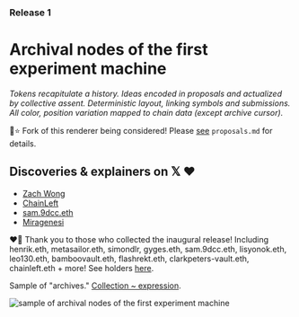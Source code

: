 ### Release 1
# Archival nodes of the first experiment machine

*Tokens recapitulate a history. Ideas encoded in proposals and actualized by collective assent. Deterministic layout, linking symbols and submissions. All color, position variation mapped to chain data (except archive cursor).*

🚧⭐️ Fork of this renderer being considered! Please [see](proposals.md) `proposals.md` for details.

## Discoveries & explainers on 𝕏 ❤️

* [Zach Wong](https://twitter.com/mud2monarch/status/1741511261865889995)
* [ChainLeft](https://twitter.com/ChainLeftist/status/1742485285328257410)
* [sam.9dcc.eth](https://twitter.com/SAMsGMs/status/1743930525998371097)
* [Miragenesi](https://twitter.com/miragenesi/status/1745910828635717802)

❤️🍻 Thank you to those who collected the inaugural release! Including henrik.eth, metasailor.eth, simondlr, gyges.eth, sam.9dcc.eth, lisyonok.eth, leo130.eth, bamboovault.eth, flashrekt.eth, clarkpeters-vault.eth, chainleft.eth + more! See holders [here](https://etherscan.io/token/0xbbcfcc50a2885495ab789e06bab7d8f85d2f73ce#balances).

Sample of "archives." [Collection ~ expression](https://twitter.com/takenstheorem/status/1746264989432705200).

![sample of archival nodes of the first experiment machine](../assets/archives.png?raw=True)
